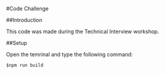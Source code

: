#Code Challenge

##Introduction 

This code was made during the Technical Interview workshop. 

##Setup 

Open the temrinal and type the following command:
```
$npm run build
```
